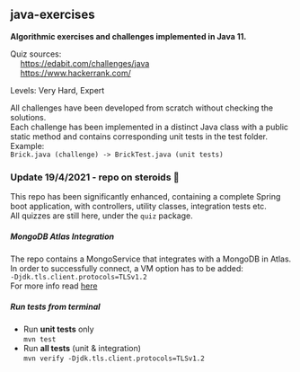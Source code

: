 ## java-exercises
<b> Algorithmic exercises and challenges implemented in Java 11. </b>

Quiz sources:  
&emsp;	https://edabit.com/challenges/java <br>
&emsp;	https://www.hackerrank.com/

Levels: Very Hard, Expert

All challenges have been developed from scratch without checking the solutions. <br>
Each challenge has been implemented in a distinct Java class with a public static method 
and contains corresponding unit tests in the test folder. <br>
Example: <br>
`Brick.java (challenge) -> BrickTest.java (unit tests)`
 
### Update 19/4/2021 - repo on steroids 🔴 

This repo has been significantly enhanced, containing a complete Spring boot application, with controllers, utility classes, integration tests etc. <br>
All quizzes are still here, under the `quiz` package.

##### MongoDB Atlas Integration
The repo contains a MongoService that integrates with a MongoDB in Atlas. In order to successfully connect, a VM option has to be added: <br>
`-Djdk.tls.client.protocols=TLSv1.2` <br>
For more info read <a href="https://developer.mongodb.com/community/forums/t/sslhandshakeexception-should-not-be-presented-in-certificate-request/12493">here</a>

##### Run tests from terminal
* Run **unit tests** only <br>
  `mvn test`
* Run **all tests** (unit & integration) <br>
  `mvn verify -Djdk.tls.client.protocols=TLSv1.2`
  